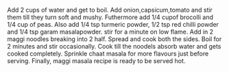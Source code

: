 Add 2 cups of water and get to boil.
Add onion,capsicum,tomato and stir them till they turn soft and mushy.
Futhermore add 1/4 cupof brocolli and 1/4 cup of peas.
Also add 1/4 tsp turmeric powder, 1/2 tsp red chilli powder and 1/4 tsp garam masalapowder. stir for a minute on low flame.
Add in 2 maggi noodles breaking into 2 half.
Spread and cook both the sides.
Boil for 2 minutes and stir occasionally.
Cook till the noodels absorb water and gets cooked completely.
Sprinkle chaat masala for more flavours just before serving.
Finally, maggi masala recipe is ready to be served hot.
